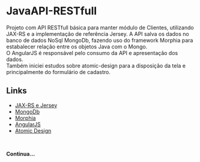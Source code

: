 # JavaAPI-RESTfull

Projeto com API RESTfull básica para manter módulo de Clientes, utilizando JAX-RS e a implementação de referência Jersey. A API salva os dados no banco de dados NoSql MongoDb, fazendo uso do framework Morphia para estabalecer relação entre os objetos Java com o Mongo. <br/>
O AngularJS é responsável pelo consumo da API e apresentação dos dados. <br/>
Também iniciei estudos sobre atomic-design para a disposição da tela e principalmente do formulário de cadastro.

<h2>Links</h2>
<ul>
  <li>
    <a href="http://www.vogella.com/tutorials/REST/article.html">JAX-RS e Jersey</a>
  </li>
  <li>
    <a href="http://docs.mongodb.org/manual/core/introduction/">MongoDb</a>
  </li>
  <li>
    <a href="https://github.com/mongodb/morphia">Morphia</a>
  </li>
  <li>
    <a href="http://javascriptbrasil.com/2013/10/18/guia-definitivo-para-aprender-angularjs-em-um-dia/">AngularJS</a>
  </li>
  <li>
    <a href="http://bradfrost.com/blog/post/atomic-web-design//">Atomic Design</a>
  </li>
</ul>

<br/>

<b>Continua...</b>


